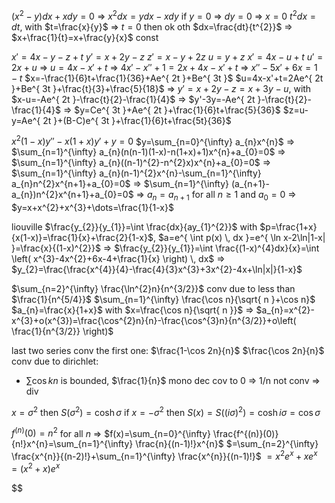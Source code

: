 $(x^{2}-y)dx+xdy=0$
=> $x^{2}dx=ydx-xdy$
if $y=0$ => $dy=0$ => $x=0$
$t^{2}dx=dt$, with $t=\frac{x}{y}$
=> $t=0$ then ok
oth $dx=\frac{dt}{t^{2}}$
=> $x+\frac{1}{t}=x+\frac{y}{x}$ const

$x'=4x-y-z+t$
$y'=x+2y-z$
$z'=x-y+2z$
$u=y+z$
$x'=4x-u+t$
$u'=2x+u$
=> $u=4x-x'+t$
=> $4x'-x''+1=2x+4x-x'+t$
=> $x''-5x'+6x=1-t$
$x=-\frac{1}{6}t+\frac{1}{36}+Ae^{ 2t }+Be^{ 3t }$
$u=4x-x'+t=2Ae^{ 2t }+Be^{ 3t }+\frac{t}{3}+\frac{5}{18}$
=> $y'=x+2y-z=x+3y-u$, with $x-u=-Ae^{ 2t }-\frac{t}{2}-\frac{1}{4}$
=> $y'-3y=-Ae^{ 2t }-\frac{t}{2}-\frac{1}{4}$
=> $y=Ce^{ 3t }+Ae^{ 2t }+\frac{1}{6}t+\frac{5}{36}$
$z=u-y=Ae^{ 2t }+(B-C)e^{ 3t }+\frac{1}{6}t+\frac{5t}{36}$

$x^{2}(1-x)y''-x(1+x)y'+y=0$
$y=\sum_{n=0}^{\infty} a_{n}x^{n}$
=> $\sum_{n=1}^{\infty} a_{n}(n(n-1)(1-x)-n(1+x)+1)x^{n}+a_{0}=0$
=> $\sum_{n=1}^{\infty} a_{n}((n-1)^{2}-n^{2}x)x^{n}+a_{0}=0$
=> $\sum_{n=1}^{\infty} a_{n}(n-1)^{2}x^{n}-\sum_{n=1}^{\infty} a_{n}n^{2}x^{n+1}+a_{0}=0$
=> $\sum_{n=1}^{\infty} (a_{n+1}-a_{n})n^{2}x^{n+1}+a_{0}=0$
=> $a_{n}=a_{n+1}$ for all $n\geq 1$ and $a_{0}=0$
=> $y=x+x^{2}+x^{3}+\dots=\frac{1}{1-x}$

liouville
$\frac{y_{2}}{y_{1}}=\int \frac{dx}{ay_{1}^{2}}$
with $p=\frac{1+x}{x(1-x)}=\frac{1}{x}+\frac{2}{1-x}$, $a=e^{ \int p(x) \, dx }=e^{ \ln x-2\ln|1-x| }=\frac{x}{(1-x)^{2}}$
=> $\frac{y_{2}}{y_{1}}=\int \frac{(1-x)^{4}dx}{x}=\int \left( x^{3}-4x^{2}+6x-4+\frac{1}{x} \right) \, dx$
=> $y_{2}=\frac{\frac{x^{4}}{4}-\frac{4}{3}x^{3}+3x^{2}-4x+\ln|x|}{1-x}$

$\sum_{n=2}^{\infty} \frac{\ln^{2}n}{n^{3/2}}$ conv due to less than $\frac{1}{n^{5/4}}$
$\sum_{n=1}^{\infty} \frac{\cos n}{\sqrt{ n }+\cos n}$
$a_{n}=\frac{x}{1+x}$ with $x=\frac{\cos n}{\sqrt{ n }}$
=> $a_{n}=x^{2}-x^{3}+o(x^{3})=\frac{\cos^{2}n}{n}-\frac{\cos^{3}n}{n^{3/2}}+o\left( \frac{1}{n^{3/2}} \right)$

last two series conv
the first one: $\frac{1-\cos 2n}{n}$
$\frac{\cos 2n}{n}$ conv due to dirichlet:
- $\sum \cos kn$ is bounded, $\frac{1}{n}$ mono dec cov to 0
=> 1/n not conv => div

$x=\sigma^{2}$ then $S(\sigma^{2})=\cosh \sigma$
if $x=-\sigma^{2}$ then $S(x)=S((i\sigma)^{2})=\cosh i\sigma=\cos \sigma$

$f^{(n)}(0)=n^{2}$ for all $n$
=> $f(x)=\sum_{n=0}^{\infty} \frac{f^{(n)}(0)}{n!}x^{n}=\sum_{n=1}^{\infty} \frac{n}{(n-1)!}x^{n}$
$=\sum_{n=2}^{\infty} \frac{x^{n}}{(n-2)!}+\sum_{n=1}^{\infty} \frac{x^{n}}{(n-1)!}$
$=x^{2}e^{ x }+xe^{ x }=(x^{2}+x)e^{ x }$

$$






